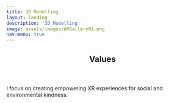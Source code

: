 ```yaml
---
title: 3D Modelling
layout: landing
description: '3D Modelling'
image: assets/images/ARGallery01.png
nav-menu: true
---
```


<!-- Main assets/images/ar-business-card_urs_01.PNG -->
<div id="main">

<!-- One -->
<section id="one">
	<div class="inner">
		<header class="major">
			<h2>Values</h2>
		</header>
		<p>I focus on creating empowering XR experiences for social and environmental kindness.</p>
	</div>
</section>

<!-- Two -->


<!-- Three -->


</div>

